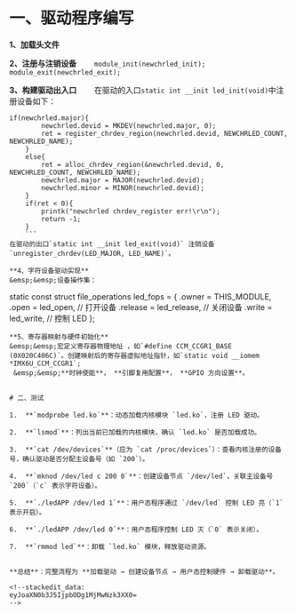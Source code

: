 # 一、驱动程序编写
**1、加载头文件**

**2、注册与注销设备**
&emsp;&emsp;`module_init(newchrled_init);`
&emsp;&emsp;`module_exit(newchrled_exit);`

**3、构建驱动出入口**
&emsp;&emsp;在驱动的入口`static int __init led_init(void)`中注册设备如下：
```
if(newchrled.major){
		newchrled.devid = MKDEV(newchrled.major, 0);
		ret = register_chrdev_region(newchrled.devid, NEWCHRLED_COUNT, NEWCHRLED_NAME);
	} 
	else{
		ret = alloc_chrdev_region(&newchrled.devid, 0, NEWCHRLED_COUNT, NEWCHRLED_NAME);
		newchrled.major = MAJOR(newchrled.devid);
		newchrled.minor = MINOR(newchrled.devid);
	}
	if(ret < 0){
		printk("newchrled chrdev_register err!\r\n");
		return -1;
	}
	```
在驱动的出口`static int __init led_exit(void)` 注销设备`unregister_chrdev(LED_MAJOR, LED_NAME)`。

**4、字符设备驱动实现**
&emsp;&emsp;设备操作集：
```
static const struct file_operations led_fops = {
    .owner   = THIS_MODULE,
    .open    = led_open,     // 打开设备
    .release = led_release,  // 关闭设备
    .write   = led_write,    // 控制 LED
};
```
**5、寄存器映射与硬件初始化**
&emsp;&emsp;宏定义寄存器物理地址 ，如`#define CCM_CCGR1_BASE				(0X020C406C)`。创建映射后的寄存器虚拟地址指针，如`static void __iomem *IMX6U_CCM_CCGR1`;
 &emsp;&emsp;**时钟使能**， **引脚复用配置**， **GPIO 方向设置**。


# 二、测试

1.  **`modprobe led.ko`**：动态加载内核模块 `led.ko`，注册 LED 驱动。
    
2.  **`lsmod`**：列出当前已加载的内核模块，确认 `led.ko` 是否加载成功。
    
3.  **`cat /dev/devices`**（应为 `cat /proc/devices`）：查看内核注册的设备号，确认驱动是否分配主设备号（如 `200`）。
    
4.  **`mknod /dev/led c 200 0`**：创建设备节点 `/dev/led`，关联主设备号 `200`（`c` 表示字符设备）。
    
5.  **`./ledAPP /dev/led 1`**：用户态程序通过 `/dev/led` 控制 LED 亮（`1` 表示开启）。
    
6.  **`./ledAPP /dev/led 0`**：用户态程序控制 LED 灭（`0` 表示关闭）。
    
7.  **`rmmod led`**：卸载 `led.ko` 模块，释放驱动资源。
    

**总结**：完整流程为 **加载驱动 → 创建设备节点 → 用户态控制硬件 → 卸载驱动**。

<!--stackedit_data:
eyJoaXN0b3J5IjpbODg1MjMwNzk3XX0=
-->